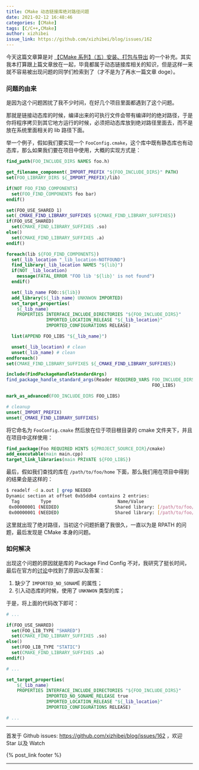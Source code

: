 ```yaml
---
title: CMake 动态链接库绝对路径问题
date: 2021-02-12 16:48:46
categories: [CMake]
tags: [C/C++,CMake]
author: xizhibei
issue_link: https://github.com/xizhibei/blog/issues/162
---
```

<!-- en_title: cmake-shared-lib-absolute-path-problem -->

今天这篇文章算是对 [【CMake 系列】（五）安装、打包与导出](https://github.com/xizhibei/blog/issues/137) 的一个补充。其实我本打算跟上篇文章放在一起，毕竟都属于动态链接库相关的知识，但是这样一来就不容易被出现问题的同学们检索到了（才不是为了再水一篇文章 doge）。

### 问题的由来

是因为这个问题困扰了我不少时间，在好几个项目里面都遇到了这个问题。

那就是链接动态库的时候，编译出来的可执行文件会带有编译时的绝对路径，于是你将程序拷贝到其它地方运行的时候，必须把动态库放到绝对路径里面去，而不是放在系统里面相关的 lib 路径下面。

举一个例子，假如我们要实现一个 `FooConfig.cmake`，这个库中既有静态库也有动态库，那么如果我们要在项目中使用，大概的实现方式是：

```cmake
find_path(FOO_INCLUDE_DIRS NAMES foo.h)

get_filename_component(_IMPORT_PREFIX "${FOO_INCLUDE_DIRS}" PATH)
set(FOO_LIBRARY_DIRS ${_IMPORT_PREFIX}/lib)

if(NOT FOO_FIND_COMPONENTS)
  set(FOO_FIND_COMPONENTS foo bar)
endif()

set(FOO_USE_SHARED 1)
set(_CMAKE_FIND_LIBRARY_SUFFIXES ${CMAKE_FIND_LIBRARY_SUFFIXES})
if(FOO_USE_SHARED)
  set(CMAKE_FIND_LIBRARY_SUFFIXES .so)
else()
  set(CMAKE_FIND_LIBRARY_SUFFIXES .a)
endif()

foreach(lib ${FOO_FIND_COMPONENTS})
  set(_lib_location "_lib_location-NOTFOUND")
  find_library(_lib_location NAMES "${lib}")
  if(NOT _lib_location)
    message(FATAL_ERROR "FOO lib '${lib}' is not found")
  endif()

  set(_lib_name FOO::${lib})
  add_library(${_lib_name} UNKNWON IMPORTED)
  set_target_properties(
    ${_lib_name}
    PROPERTIES INTERFACE_INCLUDE_DIRECTORIES "${FOO_INCLUDE_DIRS}"
               IMPORTED_LOCATION_RELEASE "${_lib_location}"
               IMPORTED_CONFIGURATIONS RELEASE)

  list(APPEND FOO_LIBS "${_lib_name}")

  unset(_lib_location) # clean
  unset(_lib_name) # clean
endforeach()
set(CMAKE_FIND_LIBRARY_SUFFIXES ${_CMAKE_FIND_LIBRARY_SUFFIXES})

include(FindPackageHandleStandardArgs)
find_package_handle_standard_args(Reader REQUIRED_VARS FOO_INCLUDE_DIRS
                                                       FOO_LIBS)

mark_as_advanced(FOO_INCLUDE_DIRS FOO_LIBS)

# cleanup
unset(_IMPORT_PREFIX)
unset(_CMAKE_FIND_LIBRARY_SUFFIXES)
```

将它命名为 `FooConfig.cmake` 然后放在位于项目根目录的 cmake 文件夹下，并且在项目中这样使用：

```cmake
find_package(Foo REQUIRED HINTS ${PROJECT_SOURCE_DIR}/cmake)
add_executable(main main.cpp)
target_link_libraries(main PRIVATE ${FOO_LIBS})
```

最后，假如我们查找的库在 `/path/to/foo/home` 下面，那么我们用在项目中得到的结果会是这样的：

```bash
$ readelf -d a.out | grep NEEDED
Dynamic section at offset 0xb5ddb4 contains 2 entries:
  Tag        Type                         Name/Value
 0x00000001 (NEEDED)                     Shared library: [/path/to/foo/home/lib/libfoo.so]
 0x00000001 (NEEDED)                     Shared library: [/path/to/foo/home/lib/libbar.so]
```

这里就出现了绝对路径，当初这个问题折磨了我很久，一直以为是 RPATH 的问题，最后发现是 CMake 本身的问题。

### 如何解决

出现这个问题的原因就是库的 Package Find Config 不对，我研究了挺长时间，最后在官方的[讨论](https://gitlab.kitware.com/cmake/cmake/-/issues/18052)中找到了原因以及答案：

1.  缺少了 `IMPORTED_NO_SONAM`E 的属性；
2.  引入动态库的时候，使用了 `UNKNWON` 类型的库；

于是，将上面的代码改下即可：

```cmake
# ...

if(FOO_USE_SHARED)
  set(FOO_LIB_TYPE "SHARED")
  set(CMAKE_FIND_LIBRARY_SUFFIXES .so)
else()
  set(FOO_LIB_TYPE "STATIC")
  set(CMAKE_FIND_LIBRARY_SUFFIXES .a)
endif()

# ...

set_target_properties(
    ${_lib_name}
    PROPERTIES INTERFACE_INCLUDE_DIRECTORIES "${FOO_INCLUDE_DIRS}"
               IMPORTED_NO_SONAME_RELEASE true
               IMPORTED_LOCATION_RELEASE "${_lib_location}"
               IMPORTED_CONFIGURATIONS RELEASE)

# ...
```


***
首发于 Github issues: https://github.com/xizhibei/blog/issues/162 ，欢迎 Star 以及 Watch

{% post_link footer %}
***